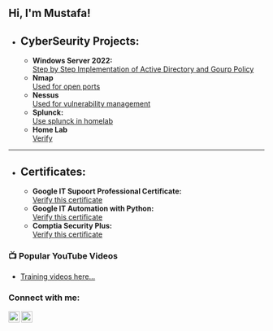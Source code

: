 <h2>Hi, I'm Mustafa! </h2>

- <b><h2>CyberSeurity Projects:</h2></b>
   - <b>Windows Server 2022:</b> <br>[Step by Step Implementation of Active Directory and Gourp Policy ](https://github.com/Mustafa-noorzaiy/AD-GPO)</br>
   - <b>Nmap</b> <br>[Used for open ports](https://github.com/Mustafa-noorzaiy/Nmap)</br>
   - <b>Nessus</b> <br>[Used for vulnerability management](https://github.com/Mustafa-noorzaiy/Nessus)</br>
   - <b>Splunck:</b> <br>[Use splunck in homelab](https://www.credly.com/badges/649f5a5d-ff87-4a54-a330-63867b522fd4/linked_in_profile)</br>
   - <b>Home Lab </b> <br>[Verify](https://github.com/Mustafa-noorzaiy/HomeLab)</br>
----------------------------------------------------------------------------------
- <b><h2>Certificates:</h2></b>
   - <b>Google IT Supoort Professional Certificate:</b> <br>[Verify this certificate](https://coursera.org/share/baf94df39dc51f251c6d26461044044b)</br>
   - <b>Google IT Automation with Python:</b> <br>[Verify this certificate](https://coursera.org/share/18091c505e3e5dbc6fda09179883a1a2)</br>
   - <b>Comptia Security Plus:</b> <br>[Verify this certificate](https://www.credly.com/badges/649f5a5d-ff87-4a54-a330-63867b522fd4/linked_in_profile)</br>

<h3>📺 Popular YouTube Videos</h3>

- [Training videos here...](https://www.youtube.com/channel/UCgzwUuBVFTr75TkqbFhsM_w)

<h3> Connect with me:</h3>

[<img align="left" alt="JoshMadakor | YouTube" width="22px" src="https://cdn.jsdelivr.net/npm/simple-icons@v3/icons/youtube.svg" />][youtube]
[<img align="left" alt="JoshMadakor | LinkedIn" width="22px" src="https://cdn.jsdelivr.net/npm/simple-icons@v3/icons/linkedin.svg" />][linkedin]

[linkedin]: https://www.linkedin.com/in/mustafa-noorzaiy/
[youtube]: https://www.youtube.com/channel/UCgzwUuBVFTr75TkqbFhsM_w

<!--
**joshmadakor1/joshmadakor1** is a ✨ _special_ ✨ repository because its `README.md` (this file) appears on your GitHub profile.

Here are some ideas to get you started:

- 🔭 I’m currently working on youtube channel 

-->
